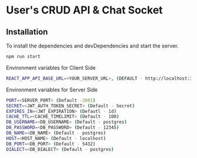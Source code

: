 # User's CRUD API & Chat Socket

## Installation

To install the dependencies and devDependencies and start the server.

```sh
npm run start
```

Environment variables for Client Side

```sh
REACT_APP_API_BASE_URL=<YOUR_SERVER_URL>, (DEFAULT - http://localhost:3001)
```

Environment variables for Server Side

```sh
PORT=<SERVER_PORT> (Default -3001)
SECRET=<JWT_AUTH_TOKEN_SECRET> (Default - Secret)
EXPIRES_IN=<JWT_EXPIRATION> (Defautl - 1d)
CACHE_TTL=<CACHE_TIMELIMIT> (Default - 100)
DB_USERNAME=<DB_USERNAME> (Default - postgres)
DB_PASSWORD=<DB_PASSWORD> (Default - 12345)
DB_NAME=<DB_NAME> (Default - postgres)
HOST=<HOST_NAME> (Default - localhost)
DB_PORT=<DB_PORT> (Default - 5432)
DIALECT=<DB_DIALECT> (Default - postgres)

```
